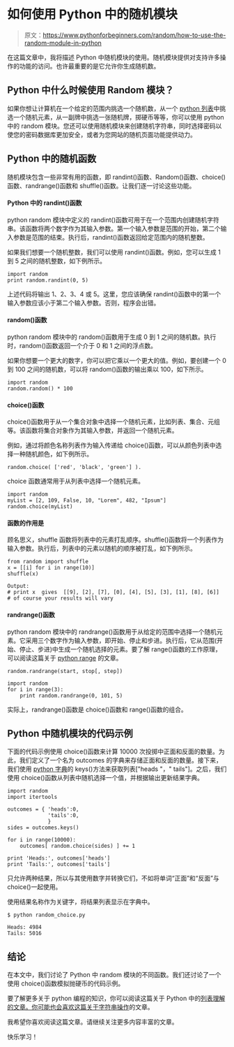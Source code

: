 # 如何使用 Python 中的随机模块

> 原文：<https://www.pythonforbeginners.com/random/how-to-use-the-random-module-in-python>

在这篇文章中，我将描述 Python 中随机模块的使用。随机模块提供对支持许多操作的功能的访问。也许最重要的是它允许你生成随机数。

## Python 中什么时候使用 Random 模块？

如果你想让计算机在一个给定的范围内挑选一个随机数，从一个 [python 列表](https://www.pythonforbeginners.com/lists/python-lists-cheat-sheet-2)中挑选一个随机元素，从一副牌中挑选一张随机牌，掷硬币等等，你可以使用 python 中的 random 模块。您还可以使用随机模块来创建随机字符串，同时选择密码以使您的密码数据库更加安全，或者为您网站的随机页面功能提供动力。

## Python 中的随机函数

随机模块包含一些非常有用的函数，即 randint()函数、Random()函数、choice()函数、randrange()函数和 shuffle()函数。让我们逐一讨论这些功能。

#### Python 中的 randint()函数

python random 模块中定义的 randint()函数可用于在一个范围内创建随机字符串。该函数将两个数字作为其输入参数。第一个输入参数是范围的开始，第二个输入参数是范围的结束。执行后，randint()函数返回给定范围内的随机整数。

如果我们想要一个随机整数，我们可以使用 randint()函数。例如，您可以生成 1 到 5 之间的随机整数，如下例所示。

```
import random
print random.randint(0, 5) 
```

上述代码将输出 1、2、3、4 或 5。这里，您应该确保 randint()函数中的第一个输入参数应该小于第二个输入参数。否则，程序会出错。

#### random()函数

python random 模块中的 random()函数用于生成 0 到 1 之间的随机数。执行时，random()函数返回一个介于 0 和 1 之间的浮点数。

如果你想要一个更大的数字，你可以把它乘以一个更大的值。例如，要创建一个 0 到 100 之间的随机数，可以将 random()函数的输出乘以 100，如下所示。

```
import random
random.random() * 100 
```

#### choice()函数

choice()函数用于从一个集合对象中选择一个随机元素，比如列表、集合、元组等。该函数将集合对象作为其输入参数，并返回一个随机元素。

例如，通过将颜色名称列表作为输入传递给 choice()函数，可以从颜色列表中选择一种随机颜色，如下例所示。

```
random.choice( ['red', 'black', 'green'] ). 
```

choice 函数通常用于从列表中选择一个随机元素。

```
import random
myList = [2, 109, False, 10, "Lorem", 482, "Ipsum"]
random.choice(myList) 
```

#### 函数的作用是

顾名思义，shuffle 函数将列表中的元素打乱顺序。shuffle()函数将一个列表作为输入参数。执行后，列表中的元素以随机的顺序被打乱，如下例所示。

```
from random import shuffle
x = [[i] for i in range(10)]
shuffle(x) 
```

```
Output:
# print x  gives  [[9], [2], [7], [0], [4], [5], [3], [1], [8], [6]]
# of course your results will vary 
```

#### randrange()函数

python random 模块中的 randrange()函数用于从给定的范围中选择一个随机元素。它采用三个数字作为输入参数，即开始、停止和步进。执行后，它从范围(开始、停止、步进)中生成一个随机选择的元素。要了解 range()函数的工作原理，可以阅读这篇关于 [python range](https://www.pythonforbeginners.com/modules-in-python/python-range-function) 的文章。

```
random.randrange(start, stop[, step]) 
```

```
import random
for i in range(3):
    print random.randrange(0, 101, 5) 
```

实际上，randrange()函数是 choice()函数和 range()函数的组合。

## Python 中随机模块的代码示例

下面的代码示例使用 choice()函数来计算 10000 次投掷中正面和反面的数量。为此，我们定义了一个名为 outcomes 的字典来存储正面和反面的数量。接下来，我们使用 [python 字典](https://www.pythonforbeginners.com/dictionary/how-to-use-dictionaries-in-python/)的 keys()方法来获取列表["heads "，" tails"]。之后，我们使用 choice()函数从列表中随机选择一个值，并根据输出更新结果字典。

```
import random
import itertools

outcomes = { 'heads':0,
             'tails':0,
             }
sides = outcomes.keys()

for i in range(10000):
    outcomes[ random.choice(sides) ] += 1

print 'Heads:', outcomes['heads']
print 'Tails:', outcomes['tails'] 
```

只允许两种结果，所以与其使用数字并转换它们，不如将单词“正面”和“反面”与 choice()一起使用。

使用结果名称作为关键字，将结果列表显示在字典中。

```
$ python random_choice.py

Heads: 4984
Tails: 5016 
```

## 结论

在本文中，我们讨论了 Python 中 random 模块的不同函数。我们还讨论了一个使用 choice()函数模拟抛硬币的代码示例。

要了解更多关于 python 编程的知识，你可以阅读这篇关于 Python 中的[列表理解的文章。你可能也会喜欢这篇关于](https://www.pythonforbeginners.com/basics/list-comprehensions-in-python)[字符串操作](https://www.pythonforbeginners.com/basics/string-manipulation-in-python)的文章。

我希望你喜欢阅读这篇文章。请继续关注更多内容丰富的文章。

快乐学习！